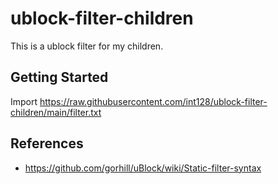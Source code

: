 # ublock-filter-children

This is a ublock filter for my children.

## Getting Started

Import https://raw.githubusercontent.com/int128/ublock-filter-children/main/filter.txt

## References

- https://github.com/gorhill/uBlock/wiki/Static-filter-syntax
